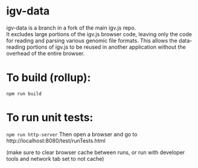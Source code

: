 # igv-data
igv-data is a branch in a fork of the main igv.js repo.  
It excludes large portions of the igv.js browser code, leaving only the code for reading and parsing various genomic file formats.
This allows the data-reading portions of igv.js to be reused in another application without the overhead of the entire browser.

# To build (rollup):
```npm run build```

# To run unit tests:
```npm run http-server```
Then open a browser and go to http://localhost:8080/test/runTests.html 

(make sure to clear browser cache between runs, or run with developer tools and network tab set to not cache)


